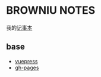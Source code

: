 # BROWNIU NOTES

我的[记事本](https://browniu.github.io/note/)

## base
* [vuepress](https://vuepress.vuejs.org/zh/)
* [gh-pages]()
